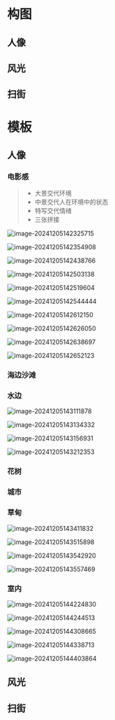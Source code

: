 # 构图

## 人像









## 风光









## 扫街





# 模板



## 人像

### 电影感

> + 大景交代环境
> + 中景交代人在环境中的状态
> + 特写交代情绪
> + 三张拼接

![image-20241205142325715](./../img/typora-user-images/image-20241205142325715.png)

![image-20241205142354908](./../img/typora-user-images/image-20241205142354908.png)

![image-20241205142438766](./../img/typora-user-images/image-20241205142438766.png)

![image-20241205142503138](./../img/typora-user-images/image-20241205142503138.png)

![image-20241205142519604](./../img/typora-user-images/image-20241205142519604.png)

![image-20241205142544444](./../img/typora-user-images/image-20241205142544444.png)

![image-20241205142612150](./../img/typora-user-images/image-20241205142612150.png)

![image-20241205142626050](./../img/typora-user-images/image-20241205142626050.png)

![image-20241205142638697](./../img/typora-user-images/image-20241205142638697.png)

![image-20241205142652123](./../img/typora-user-images/image-20241205142652123.png)

### 海边沙滩





### 水边

![image-20241205143111878](./../img/typora-user-images/image-20241205143111878.png)

![image-20241205143134332](./../img/typora-user-images/image-20241205143134332.png)

![image-20241205143156931](./../img/typora-user-images/image-20241205143156931.png)

![image-20241205143212353](./../img/typora-user-images/image-20241205143212353.png)



### 花树





### 城市





### 草甸

![image-20241205143411832](./../img/typora-user-images/image-20241205143411832.png)

![image-20241205143515898](./../img/typora-user-images/image-20241205143515898.png)

![image-20241205143542920](./../img/typora-user-images/image-20241205143542920.png)

![image-20241205143557469](./../img/typora-user-images/image-20241205143557469.png)



### 室内

![image-20241205144224830](./../img/typora-user-images/image-20241205144224830.png)

![image-20241205144244513](./../img/typora-user-images/image-20241205144244513.png)

![image-20241205144308665](./../img/typora-user-images/image-20241205144308665.png)

![image-20241205144338713](./../img/typora-user-images/image-20241205144338713.png)

![image-20241205144403864](./../img/typora-user-images/image-20241205144403864.png)





## 风光







## 扫街

